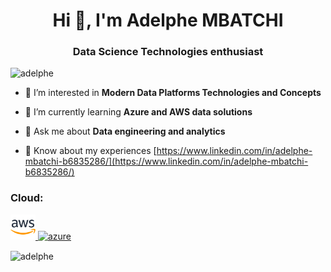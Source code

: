 <h1 align="center">Hi 👋, I'm Adelphe MBATCHI</h1>
<h3 align="center">Data Science Technologies enthusiast</h3>

<p align="left"> <img src="https://komarev.com/ghpvc/?username=adelphe&label=Profile%20views&color=0e75b6&style=flat" alt="adelphe" /> </p>

- 👀 I’m interested in **Modern Data Platforms Technologies and Concepts**

- 🌱 I’m currently learning **Azure and AWS data solutions**

- 💬 Ask me about **Data engineering and analytics**

- 📄 Know about my experiences [https://www.linkedin.com/in/adelphe-mbatchi-b6835286/](https://www.linkedin.com/in/adelphe-mbatchi-b6835286/)


<h3 align="left">Cloud:</h3>
<p align="left"> <a href="https://aws.amazon.com" target="_blank"> <img src="https://raw.githubusercontent.com/devicons/devicon/master/icons/amazonwebservices/amazonwebservices-original-wordmark.svg" alt="aws" width="40" height="40"/> </a> <a href="https://azure.microsoft.com/en-in/" target="_blank"> <img src="https://www.vectorlogo.zone/logos/microsoft_azure/microsoft_azure-icon.svg" alt="azure" width="40" height="40"/> </a> 

<p><img align="center" src="https://github-readme-stats.vercel.app/api/top-langs?username=adelphe&show_icons=true&locale=en&layout=compact" alt="adelphe" /></p>
